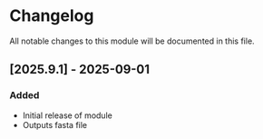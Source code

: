# Changelog

All notable changes to this module will be documented in this file.

## [2025.9.1] - 2025-09-01

### Added
- Initial release of module
- Outputs fasta file
